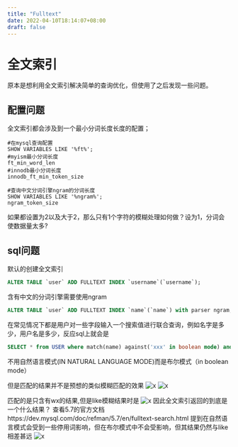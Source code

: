```yaml
---
title: "Fulltext"
date: 2022-04-10T18:14:07+08:00
draft: false
---
```


# 全文索引
原本是想利用全文索引解决简单的查询优化，但使用了之后发现一些问题。
## 配置问题
全文索引都会涉及到一个最小分词长度长度的配置；
````
#在mysql查询配置
SHOW VARIABLES LIKE '%ft%';
#myism最小分词长度
ft_min_word_len
#innodb最小分词长度
innodb_ft_min_token_size

#查询中文分词引擎ngram的分词长度
SHOW VARIABLES LIKE '%ngram%';
ngram_token_size
````
如果都设置为2以及大于2，那么只有1个字符的模糊处理如何做？设为1，分词会使数据量太多?

## sql问题
默认的创建全文索引
````sql
ALTER TABLE `user` ADD FULLTEXT INDEX `username`(`username`);
````

含有中文的分词引擎需要使用ngram
````sql
ALTER TABLE `user` ADD FULLTEXT INDEX `name`(`name`) with parser ngram;
````

在常见情况下都是用户对一些字段输入一个搜索值进行联合查询，例如名字是多少，用户名是多少，反应sql上就会是
````sql
SELECT * from USER where match(name) against('xxx' in boolean mode) and match(username ) against('xxx' in boolean mode) limit 10;
````
不用自然语言模式(IN NATURAL LANGUAGE MODE)而是布尔模式（in boolean mode）

但是匹配的结果并不是预想的类似模糊匹配的效果
![x](/images/mysql/ft1.png)
![x](/images/mysql/ft2.png)

匹配的是只含有wx的结果,但是like模糊结果时是
![x](/images/mysql/ft3.png)
因此全文索引返回的到底是一个什么结果？
查看5.7的官方文档https://dev.mysql.com/doc/refman/5.7/en/fulltext-search.html
提到在自然语言模式会受到一些停用词影响，但在布尔模式中不会受影响，但其结果仍然与like相差甚远
![x](/images/mysql/ft4.png)